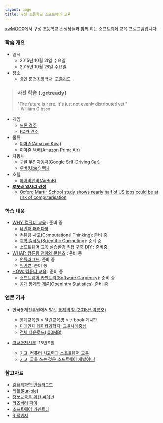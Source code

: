 ```yaml
---
layout: page
title: 구성 초등학교 소프트웨어 교육
---
```


[xwMOOC](http://www.xwmooc.net)에서 구성 초등학교 선생님들과 함께 하는 소프트웨어 교육 프로그램입니다.

### 학습 개요

- 일시 
    - 2015년 10월 21일 수요일 
    - 2015년 10월 28일 수요일
- 장소
    - 용인 둔전초등학교: <a href="http://maps.google.com/maps?q=37.2688169,127.2223851">구글지도</a>.

> ### 사전 학습 {.getready}
>
> "The future is here, it's just not evenly distributed yet."  
>                                                           - William Gibson

- 게임
    - [드론 경주](https://www.youtube.com/watch?v=47LRsDMkDWc)
    - [RC카 경주](https://www.youtube.com/watch?v=Kaqd1NIWm7Q)
- 물류
    - [아마존(Amazon Kiva)](http://www.youtube.com/watch?v=aI_YQp3zoo8&amp;list=PL16A39FD504A786B1&amp;index=8)
    - [아마존 택배(Amazon Prime Air)](http://www.youtube.com/watch?v=98BIu9dpwHU)
- 자동차
    - [구글 무인자동차(Google Self-Driving Car)](http://www.youtube.com/watch?v=cdgQpa1pUUE)
    - [우버(Uber) 택시](http://www.youtube.com/watch?v=P2M0RD7bhYY)
- 호텔 
    - [에어비앤비(AirBnB)](http://www.youtube.com/watch?v=SaOFuW011G8)
- **[로봇과 일자리 경쟁](https://www.youtube.com/watch?v=7c_XO3Ouzts)**
    - [Oxford Martin School study shows nearly half of US jobs could be at risk of computerisation](http://www.futuretech.ox.ac.uk/news-release-oxford-martin-school-study-shows-nearly-half-us-jobs-could-be-risk-computerisation)

### 학습 내용

- [WHY: 컴퓨터 교육]() : 준비 중
    - [네번째 패러다임]()
    - [컴퓨팅 사고(Computational Thinking)](): 준비 중
    - [과학 컴퓨팅(Scientific Computing)](): 준비 중
    - [소프트웨어 교육 실습환경 직접 구축 DIY]() : 준비중
- [WHAT: 컴퓨팅 언어와 콘텐츠]() : 준비 중
    - [언플러그드](): 준비 중
    - [파이썬](): 준비 중
- [HOW: 컴퓨터 교육]() : 준비 중
    - [소프트웨어 카펜트리(Software Carpentry)](): 준비 중
    - [공개 통계학 개론(OpenIntro Statistics)](): 준비 중

### 언론 기사 

- 한국통계진흥원에서 발간 [통계의 창 (2015년 여름호)](http://sti.kostat.go.kr/)
    - 통계교육원 > 열린교육방 > e-book 게시판
    - [미래인재 데이터과학지: 교육사례중심](./xwMOOC.pdf)
    - [전체 다운로드(100MB)](http://sti.kostat.go.kr/coresti/site/board/fileDownLoad.do?file_name=1&nots_seq=2046)

- [강서양천신문](http://www.gynews.net/) '15년 9월
    - [기고, 컴퓨터 사고력과 소프트웨어 교육](http://www.gynews.net/bbs/bbs.asp?exe=view&group_name=104&section=7&category=0&idx_num=19311&page=1&search_category=&search_word=&order_c=bd_idx_num&order_da=desc)
    - [기고, 글을 쓰는 것은 소프트웨어 개발이다!](http://www.gynews.net/bbs/bbs.asp?exe=view&group_name=104&section=7&category=0&idx_num=19140&page=1&search_category=&search_word=&order_c=bd_idx_num&order_da=desc)
 


### 참고자료

*   [컴퓨터과학 언플러그드](http://unplugged.xwmooc.org)
*   [러플(Rur-ple)](http://rur-ple.xwmooc.org/)
*   [정보교육을 위한 파이썬](http://python.xwmooc.org/)
*   [라즈베리 파이](http://raspberry-pi.xwmooc.org/)
*   [소프트웨어 카펜트리](http://swcarpentry.xwmooc.org)
*   [R 팩키지](http://r-pkgs.xwmooc.org/)

